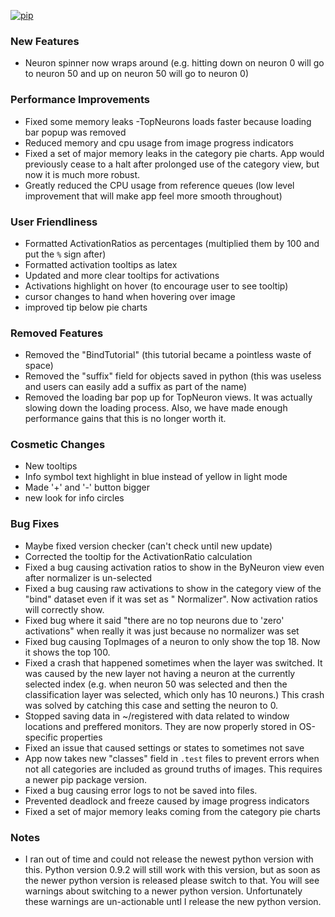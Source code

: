 [//]: # (VERSION:1.31.0)
[![pip](https://img.shields.io/badge/compatible%20pip%20version-0.9.2-00bbe2?&logo=pypi&logoColor=f5c39e)](https://pypi.org/project/deephys/0.9.2)


### New Features
- Neuron spinner now wraps around (e.g. hitting down on neuron 0 will go to neuron 50 and up on neuron 50 will go to neuron 0)


### Performance Improvements
- Fixed some memory leaks
-TopNeurons loads faster because loading bar popup was removed
- Reduced memory and cpu usage from image progress indicators
- Fixed a set of major memory leaks in the category pie charts. App would previously cease to a halt after prolonged use of the category view, but now it is much more robust.
- Greatly reduced the CPU usage from reference queues (low level improvement that will make app feel more smooth throughout)


### User Friendliness
  - Formatted ActivationRatios as percentages (multiplied them by 100 and put the `%` sign after)
  - Formatted activation tooltips as latex
  - Updated and more clear tooltips for activations
  - Activations highlight on hover (to encourage user to see tooltip)
  - cursor changes to hand when hovering over image
  - improved tip below pie charts


### Removed Features
- Removed the "BindTutorial" (this tutorial became a pointless waste of space)
- Removed the "suffix" field for objects saved in python (this was useless and users can easily add a suffix as part of the name)
- Removed the loading bar pop up for TopNeuron views. It was actually slowing down the loading process. Also, we have made enough performance gains that this is no longer worth it.


### Cosmetic Changes
  - New tooltips
  - Info symbol text highlight in blue instead of yellow in light mode
  - Made '+' and '-' button bigger
  - new look for info circles


### Bug Fixes
  - Maybe fixed version checker (can't check until new update)
  - Corrected the tooltip for the ActivationRatio calculation
  - Fixed a bug causing activation ratios to show in the ByNeuron view even after normalizer is un-selected
  - Fixed a bug causing raw activations to show in the category view of the "bind" dataset even if it was set as "
    Normalizer". Now activation ratios will correctly show.
  - Fixed bug where it said "there are no top neurons due to 'zero' activations" when really it was just because no normalizer was set
  - Fixed bug causing TopImages of a neuron to only show the top 18. Now it shows the top 100.
  - Fixed a crash that happened sometimes when the layer was switched. It was caused by the new layer not having a neuron at the currently selected index (e.g. when neuron 50 was selected and then the classification layer was selected, which only has 10 neurons.) This crash was solved by catching this case and setting the neuron to 0.
  - Stopped saving data in ~/registered with data related to window locations and preffered monitors. They are now properly stored in OS-specific properties
  - Fixed an issue that caused settings or states to sometimes not save
  - App now takes new "classes" field in `.test` files to prevent errors when not all categories are included as ground truths of images. This requires a newer pip package version.
  - Fixed a bug causing error logs to not be saved into files.
  - Prevented deadlock and freeze caused by image progress indicators
  - Fixed a set of major memory leaks coming from the category pie charts






### Notes
- I ran out of time and could not release the newest python version with this. Python version 0.9.2 will still work with this version, but as soon as the newer python version is released please switch to that. You will see warnings about switching to a newer python version. Unfortunately these warnings are un-actionable untl I release the new python version.

